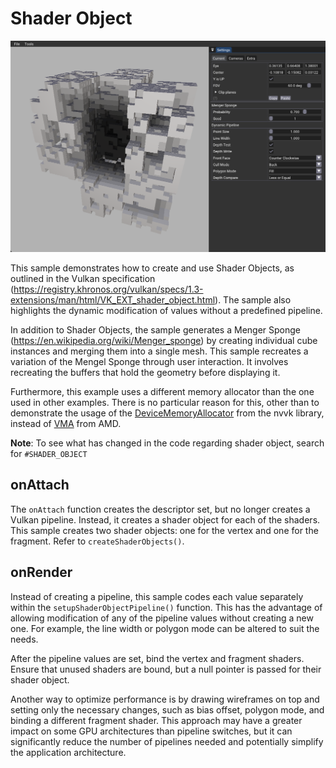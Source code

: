# Shader Object

![](docs/shader_object.png)


This sample demonstrates how to create and use Shader Objects, as outlined in the Vulkan specification (https://registry.khronos.org/vulkan/specs/1.3-extensions/man/html/VK_EXT_shader_object.html). The sample also highlights the dynamic modification of values without a predefined pipeline. 

In addition to Shader Objects, the sample generates a Menger Sponge (https://en.wikipedia.org/wiki/Menger_sponge) by creating individual cube instances and merging them into a single mesh. This sample recreates a variation of the Mengel Sponge through user interaction. It involves recreating the buffers that hold the geometry before displaying it.

Furthermore, this example uses a different memory allocator than the one used in other examples. There is no particular reason for this, other than to demonstrate the usage of the [DeviceMemoryAllocator](https://github.com/nvpro-samples/nvpro_core/tree/master/nvvk#class-nvvkdevicememoryallocator) from the nvvk library, instead of [VMA](https://github.com/GPUOpen-LibrariesAndSDKs/VulkanMemoryAllocator) from AMD.

**Note**: To see what has changed in the code regarding shader object, search for `#SHADER_OBJECT`


## onAttach

The `onAttach` function creates the descriptor set, but no longer creates a Vulkan pipeline. Instead, it creates a shader object for each of the shaders. This sample creates two shader objects: one for the vertex and one for the fragment. Refer to `createShaderObjects()`.

 
## onRender

Instead of creating a pipeline, this sample codes each value separately within the `setupShaderObjectPipeline()` function. This has the advantage of allowing modification of any of the pipeline values without creating a new one. For example, the line width or polygon mode can be altered to suit the needs.

After the pipeline values are set, bind the vertex and fragment shaders. Ensure that unused shaders are bound, but a null pointer is passed for their shader object.

Another way to optimize performance is by drawing wireframes on top and setting only the necessary changes, such as bias offset, polygon mode, and binding a different fragment shader. This approach may have a greater impact on some GPU architectures than pipeline switches, but it can significantly reduce the number of pipelines needed and potentially simplify the application architecture. 



